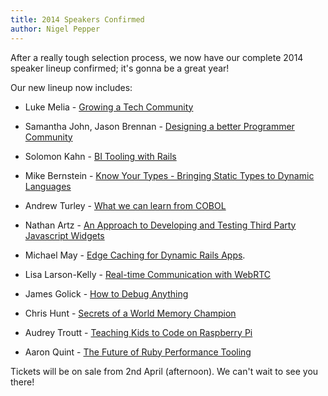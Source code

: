 ```yaml
---
title: 2014 Speakers Confirmed
author: Nigel Pepper
---
```


After a really tough selection process, we now have our complete 2014 speaker lineup confirmed; it's gonna be a great year!

Our new lineup now includes:

* Luke Melia - [Growing a Tech Community](http://goruco.com/speakers/2014/luke-melia/)

* Samantha John, Jason Brennan - [Designing a better Programmer Community](http://goruco.com/speakers/2014/samantha-john/)

* Solomon Kahn - [BI Tooling with Rails](http://goruco.com/speakers/2014/solomon-kahn/)

* Mike Bernstein - [Know Your Types - Bringing Static Types to Dynamic Languages](http://goruco.com/speakers/2014/mike-bernstein/)

* Andrew Turley - [What we can learn from COBOL](http://goruco.com/speakers/2014/andrew-turley/)

* Nathan Artz - [An Approach to Developing and Testing Third Party Javascript Widgets](http://goruco.com/speakers/2014/nathan-artz/)

* Michael May - [Edge Caching for Dynamic Rails Apps](/speakers/2014/michael-may).

* Lisa Larson-Kelly - [Real-time Communication with WebRTC](/speakers/2014/lisa-larson-kelley)

* James Golick - [How to Debug Anything](/speakers/2014/james-golick)

* Chris Hunt - [Secrets of a World Memory Champion](/speakers/2014/chris-hunt)

* Audrey Troutt - [Teaching Kids to Code on Raspberry Pi](/speakers/2014/audrey-troutt)

* Aaron Quint - [The Future of Ruby Performance Tooling](/speakers/2014/aaron-quint)

Tickets will be on sale from 2nd April (afternoon).  We can't wait to see you there!
